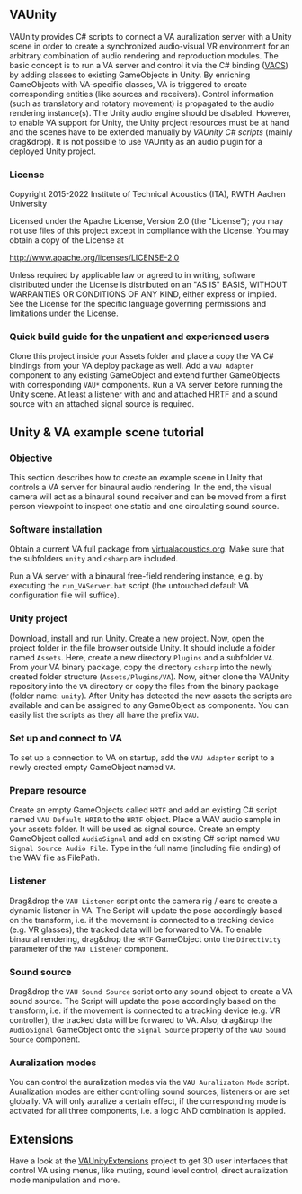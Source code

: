 ## VAUnity

VAUnity provides C# scripts to connect a VA auralization server with a Unity scene in order to create a synchronized audio-visual VR environment for an arbitrary combination of audio rendering and reproduction modules. The basic concept is to run a VA server and control it via the C# binding ([VACS](http://git.rwth-aachen.de/ita/VACS)) by adding classes to existing GameObjects in Unity. By enriching GameObjects with VA-specific classes, VA is triggered to create corresponding entities (like sources and receivers). Control information (such as translatory and rotatory movement) is propagated to the audio rendering instance(s). The Unity audio engine should be disabled. However, to enable VA support for Unity, the Unity project resources must be at hand and the scenes have to be extended manually by *VAUnity C# scripts* (mainly drag&drop). It is not possible to use VAUnity as an audio plugin for a deployed Unity project.



### License

Copyright 2015-2022 Institute of Technical Acoustics (ITA), RWTH Aachen University

Licensed under the Apache License, Version 2.0 (the "License");
you may not use files of this project except in compliance with the License.
You may obtain a copy of the License at

<http://www.apache.org/licenses/LICENSE-2.0>

Unless required by applicable law or agreed to in writing, software
distributed under the License is distributed on an "AS IS" BASIS,
WITHOUT WARRANTIES OR CONDITIONS OF ANY KIND, either express or implied.
See the License for the specific language governing permissions and
limitations under the License.



### Quick build guide for the unpatient and experienced users

Clone this project inside your Assets folder and place a copy the VA C# bindings from your VA deploy package as well. Add a `VAU Adapter` component to any existing GameObject and extend further GameObjects with corresponding `VAU*` components. Run a VA server before running the Unity scene. At least a listener with and and attached HRTF and a sound source with an attached signal source is required.



## Unity & VA example scene tutorial


### Objective

This section describes how to create an example scene in Unity that controls a VA server for binaural audio rendering. In the end, the visual camera will act as a binaural sound receiver and can be moved from a first person viewpoint to inspect one static and one circulating sound source.


### Software installation

Obtain a current VA full package from [virtualacoustics.org](http://www.virtualacoustics.org). Make sure that the subfolders `unity` and `csharp` are included.


Run a VA server with a binaural free-field rendering instance, e.g. by executing the `run_VAServer.bat` script (the untouched default VA configuration file will suffice).


### Unity project

Download, install and run Unity. Create a new project. Now, open the project folder in the file browser outside Unity. It should include a folder named `Assets`. Here, create a new directory `Plugins` and a subfolder `VA`. From your VA binary package, copy the directory `csharp` into the newly created folder structure (`Assets/Plugins/VA`). Now, either clone the VAUnity repository into the `VA` directory or copy the files from the binary package (folder name: `unity`).
After Unity has detected the new assets the scripts are available and can be assigned to any GameObject as components. You can easily list the scripts as they all have the prefix `VAU`.


### Set up and connect to VA

To set up a connection to VA on startup, add the `VAU Adapter` script to a newly created empty GameObject named `VA`.


### Prepare resource

Create an empty GameObjects called `HRTF` and add an existing C# script named `VAU Default HRIR` to the `HRTF` object.
Place a WAV audio sample in your assets folder. It will be used as signal source.
Create an empty GameObject called `AudioSignal` and add en existing C# script named `VAU Signal Source Audio File`. Type in the full name (including file ending) of the WAV file as FilePath.


### Listener

Drag&drop the `VAU Listener` script onto the camera rig / ears to create a dynamic listener in VA. The Script will update the pose accordingly based on the transform, i.e. if the movement is connected to a tracking device (e.g. VR glasses), the tracked data will be forwared to VA. To enable binaural rendering, drag&drop the `HRTF` GameObject onto the `Directivity` parameter of the `VAU Listener` component. 


### Sound source

Drag&drop the `VAU Sound Source` script onto any sound object to create a VA sound source. The Script will update the pose accordingly based on the transform, i.e. if the movement is connected to a tracking device (e.g. VR controller), the tracked data will be forwared to VA. Also, drag&trop the `AudioSignal` GameObject onto the `Signal Source` property of the `VAU Sound Source` component.


### Auralization modes

You can control the auralization modes via the `VAU Auralizaton Mode` script. Auralization modes are either controlling sound sources, listeners or are set globally. VA will only auralize a certain effect, if the corresponding mode is activated for all three components, i.e. a logic AND combination is applied.


## Extensions

Have a look at the [VAUnityExtensions](http://git.rwth-aachen.de/ita/VAUnityExtensions) project to get 3D user interfaces that control VA using menus, like muting, sound level control, direct auralization mode manipulation and more.
